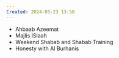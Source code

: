 ```yaml
---
Created: 2024-05-23 13:50
---
```

- Ahbaab Azeemat
- Majlis ISlaah
- Weekend Shabab and Shabab Training
- Honesty with Al Burhanis

